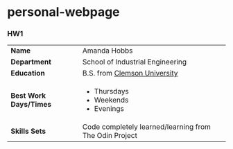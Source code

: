 # personal-webpage

<html>
<h3>HW1</h3>
<table>
  <tr>
    <td><strong>Name</strong></td>
    <td>Amanda Hobbs</td>
  </tr>
  <tr>
    <td><strong>Department</strong></td>
    <td>School of Industrial Engineering</td>  
  </tr>
  <tr>
    <td><strong>Education</strong></td>
    <td>B.S. from <a href="http://www.clemson.edu/ces/departments/ie/">Clemson University</a></td>
  </tr>
  <tr>
    <td><strong>Best Work Days/Times</strong></td>
    <td>
    <ul>
    <li>Thursdays</li>
    <li>Weekends</li>
    <li>Evenings</li>
    </ul></td>
  </tr>
  <tr>
    <td><strong>Skills Sets</strong></td>
    <td>Code completely learned/learning from The Odin Project</td>
  </tr>
  <tr>
  </tr>
  <tr>
  </tr>
</table>
<html>
